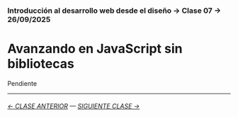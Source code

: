 ### Introducción al desarrollo web desde el diseño → Clase 07 → 26/09/2025

# Avanzando en JavaScript sin bibliotecas

Pendiente

- - - - - - - - - - - -

###### [← CLASE ANTERIOR](https://github.com/profesorfaco/opr/tree/main/clase-06) — [SIGUIENTE CLASE →](https://github.com/profesorfaco/opr/tree/main/clase-08)
